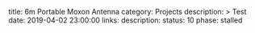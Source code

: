 title: 6m Portable Moxon Antenna
category: Projects
description: >
    Test
date: 2019-04-02 23:00:00
links:
    description:
status: 10
phase: stalled
